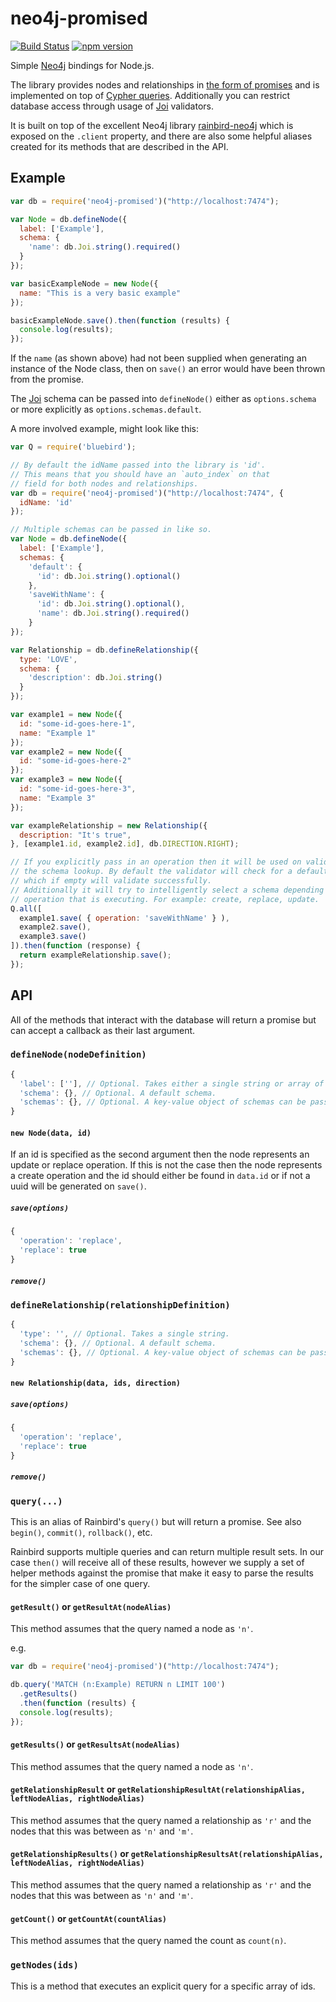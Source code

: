 # neo4j-promised

[![Build Status](https://travis-ci.org/sebinsua/neo4j-promised.png)](https://travis-ci.org/sebinsua/neo4j-promised) [![npm version](https://badge.fury.io/js/neo4j-promised.svg)](https://npmjs.org/package/neo4j-promised)

Simple [Neo4j](http://neo4j.com/) bindings for Node.js.

The library provides nodes and relationships in [the form of promises](https://github.com/petkaantonov/bluebird) and is implemented on top of [Cypher queries](http://neo4j.com/developer/cypher-query-language/). Additionally you can restrict database access through usage of [Joi](https://github.com/hapijs/joi) validators.

It is built on top of the excellent Neo4j library [rainbird-neo4j](https://github.com/RainBirdAi/rainbird-neo4j) which is exposed on the `.client` property, and there are also some helpful aliases created for its methods that are described in the API.

## Example

```javascript
var db = require('neo4j-promised')("http://localhost:7474");

var Node = db.defineNode({
  label: ['Example'],
  schema: {
    'name': db.Joi.string().required()
  }
});

var basicExampleNode = new Node({
  name: "This is a very basic example"
});

basicExampleNode.save().then(function (results) {
  console.log(results);
});
```

If the `name` (as shown above) had not been supplied when generating an instance of the Node class, then on `save()` an error would have been thrown from the promise.

The [Joi](https://github.com/hapijs/joi) schema can be passed into `defineNode()` either as `options.schema` or more explicitly as `options.schemas.default`.

A more involved example, might look like this:

```javascript
var Q = require('bluebird');

// By default the idName passed into the library is 'id'.
// This means that you should have an `auto_index` on that
// field for both nodes and relationships.
var db = require('neo4j-promised')("http://localhost:7474", {
  idName: 'id'
});

// Multiple schemas can be passed in like so.
var Node = db.defineNode({
  label: ['Example'],
  schemas: {
    'default': {
      'id': db.Joi.string().optional()
    },
    'saveWithName': {
      'id': db.Joi.string().optional(),
      'name': db.Joi.string().required()
    }
});

var Relationship = db.defineRelationship({
  type: 'LOVE',
  schema: {
    'description': db.Joi.string()
  }
});

var example1 = new Node({
  id: "some-id-goes-here-1",
  name: "Example 1"
});
var example2 = new Node({
  id: "some-id-goes-here-2"
});
var example3 = new Node({
  id: "some-id-goes-here-3",
  name: "Example 3"
});

var exampleRelationship = new Relationship({
  description: "It's true",
}, [example1.id, example2.id], db.DIRECTION.RIGHT);

// If you explicitly pass in an operation then it will be used on validate for
// the schema lookup. By default the validator will check for a default schema
// which if empty will validate successfully.
// Additionally it will try to intelligently select a schema depending on the
// operation that is executing. For example: create, replace, update.
Q.all([
  example1.save( { operation: 'saveWithName' } ),
  example2.save(),
  example3.save()
]).then(function (response) {
  return exampleRelationship.save();
});
```

## API

All of the methods that interact with the database will return a promise but can accept a callback as their last argument. 

### `defineNode(nodeDefinition)`

```javascript
{
  'label': [''], // Optional. Takes either a single string or array of labels.
  'schema': {}, // Optional. A default schema.
  'schemas': {}, // Optional. A key-value object of schemas can be passed in.
}
```

#### `new Node(data, id)`

If an id is specified as the second argument then the node represents an update or replace operation. If this is not the case then the node represents a create operation and the id should either be found in `data.id` or if not a uuid will be generated on `save()`.

##### `save(options)`

```javascript
{
  'operation': 'replace',
  'replace': true
}
```

##### `remove()`

### `defineRelationship(relationshipDefinition)`

```javascript
{
  'type': '', // Optional. Takes a single string.
  'schema': {}, // Optional. A default schema.
  'schemas': {}, // Optional. A key-value object of schemas can be passed in.
}
```

#### `new Relationship(data, ids, direction)`

##### `save(options)`

```javascript
{
  'operation': 'replace',
  'replace': true
}
```

##### `remove()`

### `query(...)`

This is an alias of Rainbird's `query()` but will return a promise. See also `begin()`, `commit()`, `rollback()`, etc. 

Rainbird supports multiple queries and can return multiple result sets. In our case `then()` will receive all of these results, however we supply a set of helper methods against the promise that make it easy to parse the results for the simpler case of one query.

#### `getResult()` or `getResultAt(nodeAlias)`

This method assumes that the query named a node as `'n'`.

e.g.

```javascript
var db = require('neo4j-promised')("http://localhost:7474");

db.query('MATCH (n:Example) RETURN n LIMIT 100')
  .getResults()
  .then(function (results) {
  console.log(results);
});
```

#### `getResults()` or `getResultsAt(nodeAlias)`

This method assumes that the query named a node as `'n'`.

#### `getRelationshipResult` or  `getRelationshipResultAt(relationshipAlias, leftNodeAlias, rightNodeAlias)`

This method assumes that the query named a relationship as `'r'` and the nodes that this was between as `'n'` and `'m'`.

#### `getRelationshipResults()` or `getRelationshipResultsAt(relationshipAlias, leftNodeAlias, rightNodeAlias)`

This method assumes that the query named a relationship as `'r'` and the nodes that this was between as `'n'` and `'m'`.

#### `getCount()` or `getCountAt(countAlias)`

This method assumes that the query named the count as `count(n)`.

### `getNodes(ids)`

This is a method that executes an explicit query for a specific array of ids.
